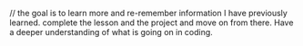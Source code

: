 // the goal is to learn more and re-remember information I have previously learned. complete the lesson and the project and move on from there. Have a deeper understanding of what is going on in coding.

